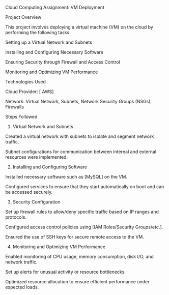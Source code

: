Cloud Computing Assignment: VM Deployment

Project Overview

This project involves deploying a virtual machine (VM) on the cloud by performing the following tasks:

Setting up a Virtual Network and Subnets

Installing and Configuring Necessary Software

Ensuring Security through Firewall and Access Control

Monitoring and Optimizing VM Performance

Technologies Used

Cloud Provider: [ AWS]


Network: Virtual Network, Subnets, Network Security Groups (NSGs), Firewalls

Steps Followed

1. Virtual Network and Subnets

Created a virtual network with subnets to isolate and segment network traffic.

Subnet configurations for communication between internal and external resources were implemented.

2. Installing and Configuring Software

Installed necessary software such as [MySQL] on the VM.

Configured services to ensure that they start automatically on boot and can be accessed securely.

3. Security Configuration

Set up firewall rules to allow/deny specific traffic based on IP ranges and protocols.

Configured access control policies using [IAM Roles/Security Groups/etc.].

Ensured the use of SSH keys for secure remote access to the VM.

4. Monitoring and Optimizing VM Performance

Enabled monitoring of CPU usage, memory consumption, disk I/O, and network traffic.

Set up alerts for unusual activity or resource bottlenecks.

Optimized resource allocation to ensure efficient performance under expected loads.


